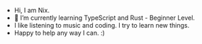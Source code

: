 -   Hi, I am Nix.
- 🌱 I’m currently learning TypeScript and Rust - Beginner Level.
-   I like listening to music and coding. I try to learn new things.
-   Happy to help any way I can. :)

<!-- dee-nix/dee-nix is a ✨ special ✨ repository because its `README.md` (this file) appears on your GitHub profile.
You can click the Preview link to take a look at your changes.
--->
